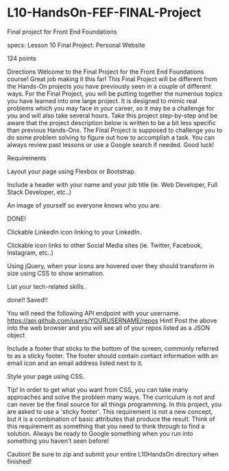 # L10-HandsOn-FEF-FINAL-Project
Final project for Front End Foundations

specs:
Lesson 10 Final Project: Personal Website 

124 points


Directions
Welcome to the Final Project for the Front End Foundations course! Great job making it this far! This Final Project will be different from the Hands-On projects you have previously seen in a couple of different ways. For the Final Project, you will be putting together the numerous topics you have learned into one large project. It is designed to mimic real problems which you may face in your career, so it may be a challenge for you and will also take several hours. Take this project step-by-step and be aware that the project description below is written to be a bit less specific than previous Hands-Ons. The Final Project is supposed to challenge you to do some problem solving to figure out how to accomplish a task. You can always review past lessons or use a Google search if needed. Good luck!

Requirements
<!-- To begin, create a new project named L10HandsOn. You will be responsible for creating the necessary files. Your goal for this project is to create a website that has the following features: -->

Layout your page using Flexbox or Bootstrap.

Include a header with your name and your job title (ie. Web Developer, Full Stack Developer, etc..)

An image of yourself so everyone knows who you are.

 
<!-- Clickable GitHub icon linking to your GitHub. -->  DONE!

Clickable LinkedIn icon linking to your LinkedIn.

Clickable icon links to other Social Media sites (ie. Twitter, Facebook, Instagram, etc..)

Using jQuery, when your icons are hovered over they should transform in size using CSS to show animation.

List your tech-related skills.

<!-- Dynamically list your GitHub repositories using an AJAX request. --> done!! Saved!!

You will need the following API endpoint with your username. https://api.github.com/users/YOURUSERNAME/repos
Hint! Post the above into the web browser and you will see all of your repos listed as a JSON object

Include a footer that sticks to the bottom of the screen, commonly referred to as a sticky footer.
The footer should contain contact information with an email icon and an email address listed next to it.

Style your page using CSS.

Tip!
In order to get what you want from CSS, you can take many approaches and solve the problem many ways. The curriculum is not and can never be the final source for all things programming. In this project, you are asked to use a 'sticky footer'. This requirement is not a new concept, but it is a combination of basic attributes that produce the result. Think of this requirement as something that you need to think through to find a solution. Always be ready to Google something when you run into something you haven't seen before!

Caution!
Be sure to zip and submit your entire L10HandsOn directory when finished!
